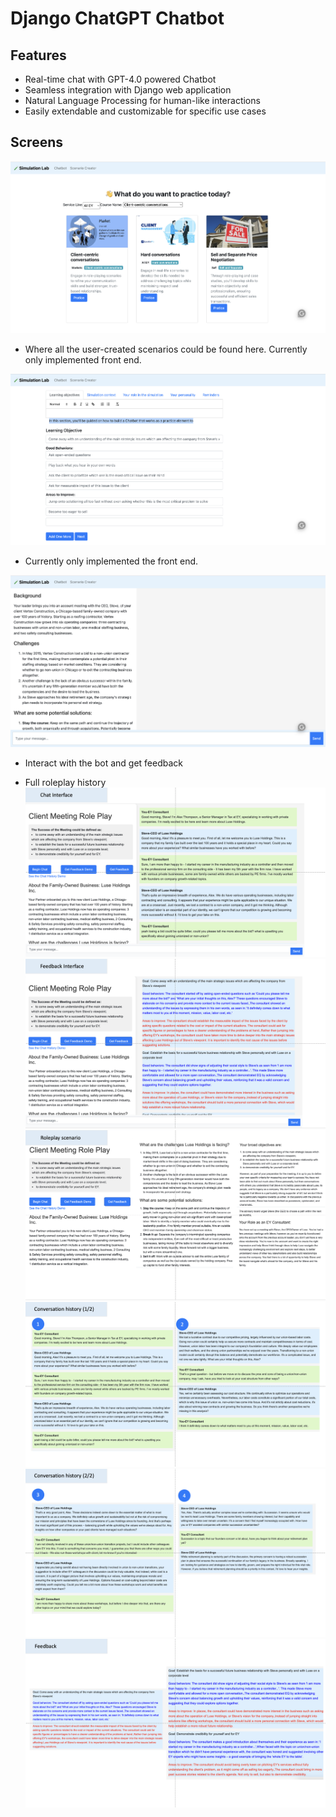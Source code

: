 # Django ChatGPT Chatbot

## Features

- Real-time chat with GPT-4.0 powered Chatbot
- Seamless integration with Django web application
- Natural Language Processing for human-like interactions
- Easily extendable and customizable for specific use cases

## Screens
![Scenario screen](images/scenarios.png)
- Where all the user-created scenarios could be found here. Currently only implemented front end.

![Simcreator](images/simcreator.png)
- Currently only implemented the front end. 

![Simulation](images/simulation.png)
- Interact with the bot and get feedback

- Full roleplay history 
![3](images/3.png)
![4](images/4.png)
![5](images/5.png)
![6](images/6.png)
![7](images/7.png)
![8](images/8.png)



